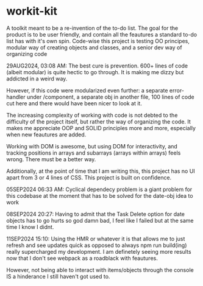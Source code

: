 # workit-kit
A toolkit meant to be a re-invention of the to-do list. The goal for the product is to be user friendly, and contain all the feautures a standard to-do list has with it's own spin. Code-wise this project is testing OO principes, modular way of creating objects and classes, and a senior dev way of organizing code

29AUG2024, 03:08 AM: The best cure is prevention. 600+ lines of code (albeit modular) is quite hectic to go through. It is making me dizzy but addicted in a weird way.

However, if this code were modularized even further: a separate error-handler under /component, a separate obj in another file, 100 lines of code cut here and there would have been nicer to look at it.

The increasing complexity of working with code is not debted to the difficulty of the project itself, but rather the way of organizing the code. It makes me appreciate OOP and SOLID principles more and more, especially when new feautures are added.

Working with DOM is awesome, but using DOM for interactivity, and tracking positions in arrays and subarrays (arrays within arrays) feels wrong. There must be a better way.

Additionally, at the point of time that I am writing this, this project has no UI apart from 3 or 4 lines of CSS. This project is built on confidence.

05SEP2024 06:33 AM: Cyclical dependecy problem is a giant problem for this codebase at the moment that has to be solved for the date-obj idea to work

08SEP2024 20:27: Having to admit that the Task Delete option for date objects has to go hurts so god damn bad, I feel like I failed but at the same time I know I didnt. 

11SEP2024 15:10: Using the HMR or whatever it is that allows me to just refresh and see updates quick as opposed to always npm run build(ing) really supercharged my development. I am definetely seeing more results now that I don't see webpack as a roadblack with feautures.

However, not being able to interact with items/objects through the console IS a hinderance I still haven't got used to.